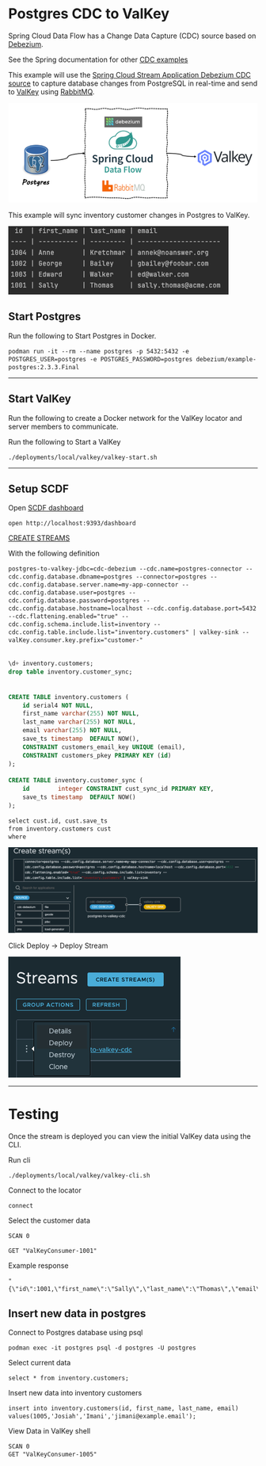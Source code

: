 # Postgres CDC to ValKey

Spring Cloud Data Flow has a Change Data Capture (CDC) source based on [Debezium](https://debezium.io/documentation/reference/stable/connectors/index.html).

See the Spring documentation for other [CDC examples](https://spring.io/blog/2020/12/14/case-study-change-data-capture-cdc-analysis-with-cdc-debezium-source-and-analytics-sink-in-real-time)

This example will use the [Spring Cloud Stream Application Debezium CDC source](https://docs.spring.io/stream-applications/docs/current/reference/html/#spring-cloud-stream-modules-debezium-source)
to capture database changes from PostgreSQL in real-time and send to [ValKey](https://valkey.io/) using [RabbitMQ](http://rabbbitmq.com).

![cdc-valkey-architecture.png](img/cdc-valkey-architecture.png)

This example will sync inventory customer changes in Postgres to ValKey.

![postgres-inventory.png](img/postgres-inventory.png)

## Start Postgres

Run the following to Start Postgres in Docker.

```shell
podman run -it --rm --name postgres -p 5432:5432 -e POSTGRES_USER=postgres -e POSTGRES_PASSWORD=postgres debezium/example-postgres:2.3.3.Final
```

-------------------

## Start ValKey

Run the following to create a Docker network for the ValKey locator and server members to communicate.


Run the following to Start a ValKey

```shell
./deployments/local/valkey/valkey-start.sh
```

------------------

## Setup SCDF

Open [SCDF dashboard](http://localhost:9393/dashboard)

```shell
open http://localhost:9393/dashboard
```

[CREATE STREAMS](http://localhost:9393/dashboard/index.html#/streams/list)

With the following definition

```shell
postgres-to-valkey-jdbc=cdc-debezium --cdc.name=postgres-connector --cdc.config.database.dbname=postgres --connector=postgres --cdc.config.database.server.name=my-app-connector --cdc.config.database.user=postgres --cdc.config.database.password=postgres --cdc.config.database.hostname=localhost --cdc.config.database.port=5432 --cdc.flattening.enabled="true" --cdc.config.schema.include.list=inventory --cdc.config.table.include.list="inventory.customers" | valkey-sink --valKey.consumer.key.prefix="customer-"
```

```sql

\d+ inventory.customers;
drop table inventory.customer_sync;


CREATE TABLE inventory.customers (
	id serial4 NOT NULL,
	first_name varchar(255) NOT NULL,
	last_name varchar(255) NOT NULL,
	email varchar(255) NOT NULL,
	save_ts timestamp  DEFAULT NOW(),
	CONSTRAINT customers_email_key UNIQUE (email),
	CONSTRAINT customers_pkey PRIMARY KEY (id)
);

CREATE TABLE inventory.customer_sync (
    id        integer CONSTRAINT cust_sync_id PRIMARY KEY,
    save_ts timestamp  DEFAULT NOW()
);
```

```shell
select cust.id, cust.save_ts
from inventory.customers cust
where 

```


![scdf-stream.png](img/scdf-stream.png)

Click Deploy -> Deploy Stream

![scdf-deploy.png](img/scdf-deploy.png)

--------------
# Testing

Once the stream is deployed you can view the initial ValKey data using the CLI.

Run cli

```shell
./deployments/local/valkey/valkey-cli.sh
```

Connect to the locator
```shell
connect
```

Select the customer data

```shell
SCAN 0
```

```shell
GET "ValKeyConsumer-1001"
```

Example response

```shell
"{\"id\":1001,\"first_name\":\"Sally\",\"last_name\":\"Thomas\",\"email\":\"sally.thomas@acme.com\"}"
```


## Insert new data in postgres

Connect to Postgres database using psql

```shell
podman exec -it postgres psql -d postgres -U postgres
```

Select current data

```shell
select * from inventory.customers;
```

Insert new data into inventory customers

```shell
insert into inventory.customers(id, first_name, last_name, email)
values(1005,'Josiah','Imani','jimani@example.email');
```


View Data in ValKey  shell

```shell
SCAN 0
GET "ValKeyConsumer-1005"
```